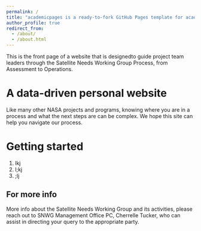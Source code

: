 ```yaml
---
permalink: /
title: "academicpages is a ready-to-fork GitHub Pages template for academic personal websites"
author_profile: true
redirect_from: 
  - /about/
  - /about.html
---
```


This is the front page of a website that is designedto guide project team leaders through the Satellite Needs Working Group Process, from Assessment to Operations.

A data-driven personal website
======
Like many other NASA projects and programs, knowing where you are in a process and what the next steps are can be complex. We hope this site can help you navigate our process.

Getting started
======
1. lkj
2. l;kj
3. ;lj

For more info
------
More info about the Satellite Needs Working Group and its activities, please reach out to SNWG Management Office PC, Cherrelle Tucker, who can assist in directing your query to the appropriate party. 
